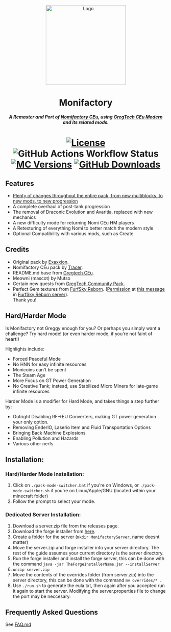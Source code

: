 <p align="center"><img src="https://github.com/ThePansmith/Monifactory/assets/70342772/4ac1d5e7-0610-4f44-bfed-b3b2022eecc0" height="250" alt="Logo"></p>
<h1 align="center">Monifactory</h1>
<p align="center"><b><i>A Remaster and Port of <a href="https://github.com/Nomi-CEu/Nomi-CEu"> Nomifactory CEu</a>, using <a href="https://github.com/GregTechCEu/GregTech-Modern"> GregTech CEu Modern</a> and its related mods.</i></b></p>
<h1 align="center">
    <a href="https://github.com/ThePansmith/Monifactory/blob/main/LICENSE.md"><img src="https://img.shields.io/github/license/Nomi-CEu/Nomi-CEu?style=for-the-badge&logo=github" alt="License"></a>
    <img src="https://img.shields.io/github/actions/workflow/status/ThePansmith/Monifactory/build_pr.yml?branch=main&style=for-the-badge&label=Dev%20Build" alt="GitHub Actions Workflow Status">
    <!-- <a href="https://discord.com/invite/zwQzqP8b6q"><img src="https://img.shields.io/discord/927050775073534012?style=for-the-badge&logo=discord&color=5865F2&labelColor=grey&label=+" alt="Discord"></a> -->
    <br>
    <!-- <a href="https://www.curseforge.com/minecraft/modpacks/nomifactory-ceu-modern"><img src="https://img.shields.io/curseforge/dt/981238?style=for-the-badge&logo=CurseForge&labelColor=grey&label=+" alt="CurseForge Downloads"></a> -->
    <a href="https://www.curseforge.com/minecraft/modpacks/nomifactory-ceu-modern"><img src="https://img.shields.io/badge/for_mc-1.20.1-e05d44?style=for-the-badge" alt="MC Versions"></a>
    <a href="https://github.com/ThePansmith/Monifactory/releases"><img src="https://img.shields.io/github/downloads/ThePansmith/Monifactory/total?style=for-the-badge&labelColor=grey&logo=github&label=+" alt="GitHub Downloads"></a>
</h1>

## Features
- [Plenty of changes throughout the entire pack, from new multiblocks, to new mods, to new progression](https://gist.github.com/ThePansmith/f2637bcbcb37b6d7f07cddb8a3385f14)
- A complete overhaul of post-tank progression
- The removal of Draconic Evolution and Avaritia, replaced with new mechanics
- A new difficulty mode for returning Nomi CEu HM players
- A Retexturing of everything Nomi to better match the modern style
- Optional Compatibility with various mods, such as Create

## Credits
- Original pack by [Exaxxion](https://github.com/Exaxxion).
- Nomifactory CEu pack by [Tracer](https://github.com/tracer4b).  
- README.md base from [Gregtech CEu](https://github.com/GregTechCEu/GregTech).  
- Meowni (mascot) by Mutso  
- Certain new quests from [GregTech Community Pack](https://github.com/GregTechCEu/GregTech-Community-Pack).  
- Perfect Gem textures from [FurfSky Reborn](http://furfsky.net/). ([Permission](https://ibb.co/bBpksq0) at [this message](https://discord.com/channels/771187253937438762/774353150278369351/938438074503942184) in [FurfSky Reborn server](https://discord.gg/fsr)).  
Thank you!

## Hard/Harder Mode
Is Monifactory not Greggy enough for you? Or perhaps you simply want a challenge? Try hard mode! (or even harder mode, if you're not faint of heart!)

Highlights include:

- Forced Peaceful Mode
- No HNN for easy infinite resources
- Monicoins can't be spent
- The Steam Age
- More Focus on GT Power Generation
- No Creative Tank; instead, use Stabilized Micro Miners for late-game infinite resources

Harder Mode is a modifier for Hard Mode, and takes things a step further by:

- Outright Disabling RF->EU Converters, making GT power generation your only option.
- Removing EnderIO, Laserio Item and Fluid Transportation Options
- Bringing Back Machine Explosions
- Enabling Pollution and Hazards
- Various other nerfs

## Installation:

### Hard/Harder Mode Installation:
1. Click on ``./pack-mode-switcher.bat`` if you're on Windows, or ``./pack-mode-switcher.sh`` if you're on Linux/Apple/GNU (located within your minecraft folder)
2. Follow the prompt to select your mode.

### Dedicated Server Installation:
1. Download a server.zip file from the releases page.
2. Download the forge installer from [here](https://files.minecraftforge.net/net/minecraftforge/forge/index_1.20.1.html).
3. Create a folder for the server (``mkdir MonifactoryServer``, name doesnt matter)
4. Move the server.zip and forge installer into your server directory. The rest of the guide assumes your current directory is the server directory.
5. Run the forge installer and install the forge server, this can be done with the command ``java -jar TheForgeInstallerName.jar --installServer``
6. ``unzip server.zip``
7. Move the contents of the overrides folder (from server.zip) into the server directory, this can be done with the command ``mv overrides/* .``
8. Use ``./run.sh`` to generate the eula.txt, then again after you accepted run it again to start the server. Modifying the server.properties file to change the port may be neccesary.

## Frequently Asked Questions

See [FAQ.md](FAQ.md)